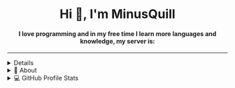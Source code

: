 <div align="center">
  <h1 align="center">Hi 👋, I'm MinusQuill</h1>
  <h4 align="center">I love programming and in my free time I learn more languages ​​and knowledge, 
my server is: <a href="hiltercraft,site" target="_blank">
</div>

<div align="center">
  <a href="hiltercraft.site/">
</div>

-----
<details>
  <summary>☎️ Contact me</summary>
  <div>
    <samp>
      <h2 align="center"> You can reach me by:</h2>
      <p align="center">
      <br/>
      <a href="https://twitch.tv/minusquillvt" target="blank"><img align="center"
         src="https://img.shields.io/badge/twitch-4267B2.svg?style=for-the-badge&logo=twitch&logoColor=white"
         alt="azzar" height="30"/></a>
      <a href="mailto:minusquillyt@gmail.com" target="blank"><img align="center"
         src="https://img.shields.io/badge/gmail-EA4335.svg?style=for-the-badge&logo=gmail&logoColor=white"
         alt="azzar" height="30"/></a>
    </p>
  <p align="center">
      <a href="https://instagram.com/MinusQuillYT" target="blank"><img align="center"
         src="https://img.shields.io/badge/instagram-%23E4405F.svg?style=for-the-badge&logo=Instagram&logoColor=white"
         alt="azzar" height="30"/></a>
      <a href="https://youtube.com/c/MinusQuillPlus" target="blank"><img align="center"
         src="https://img.shields.io/badge/youtube-4B7F1.svg?style=for-the-badge&logo=youtube&logoColor=white"
         alt="azzar" height="30"/></a>
      <a href="https://twitter.com/MinusQuill" target="blank"><img align="center"
         src="https://img.shields.io/badge/twitter-1DA1F2.svg?style=for-the-badge&logo=twitter&logoColor=white"
         alt="azzar" height="30"/></a>
      <br>
    </p>
    </samp>
  </div>
</details>

<details>
  <summary>🧮 About</summary>
  <div>
    <samp>
      <h2 align="center"> About this Account</h2>
      <p align="center">
        <a href="github.com/MinusQuillVT" target="blank"><img align="center" src="https://komarev.com/ghpvc/?username=MinusQuillVT&style=for-the-badge&label=PROFILE+VIEWS" height="25" alt="views count" /></a>
        <a href="hiltercraft.site"><img align="center" src="https://img.shields.io/website?down_message=offline&style=for-the-badge&up_message=online&url=https://hiltercraft.site" height="25" alt="website" /></a>
      </p>
      <p align="center">
        <a href="https://www.codefactor.io/repository/github/mayivt/mayivt/overview/main"><img align="center"
          src="https://www.codefactor.io/repository/github/mayivt/mayivt/badge/main" height="25"
          alt="CodeFactor" /></a>
        <a href="github.com/MayiVT" target="blank"><img align="center" 
          src="https://github.com/MayiVT/MayiVT/actions/workflows/pages/pages-build-deployment/badge.svg" height="25"
          alt="page built"/></a>
      </p>
      <p align="center">
        <a href="github.com/MinusQuillVT" target="blank"><img align="center" 
           src="https://img.shields.io/github/license/MayiVT/MayiVT?color=purple&style=for-the-badge" height="25"
           alt="lisense" /></a>
        <a href="github.com/MinusQuillVT"><img align="center"
           src="https://forthebadge.com/images/badges/works-on-my-machine.svg" height="25"
           alt="work on my machine" /></a>
      </p>
    </samp>
  </div>
</details>

<details>
  <summary>💻 GitHub Profile Stats</summary>
  <div>
    <samp>
      <h2 align="center"> Github Stats </h2>
      <br/>
      <details open>
        <summary><h3>Languages</h3></summary>
        <p align="center">
          <a href="https://github.com/MinusQuillVT">
            <img src="https://github-readme-stats.vercel.app/api/top-langs/?username=MayiVT&langs_count=6&theme=gruvbox&layout=compact&hide_border=true"ç
              alt="MayiVT :: overall Top Langs" />
          </a>
        </p>
        <p align="center">
          <a href="https://github.com/MinusQuillVT/">
            <img width="45%" src="https://github-profile-summary-cards.vercel.app/api/cards/repos-per-language?username=MayiVT&theme=gruvbox&layout=compact&hide_border=true"
            alt="MinusQuillVT :: Top Langs by repo" />
            <img width="45%" src="https://github-profile-summary-cards.vercel.app/api/cards/most-commit-language?username=MayiVT&theme=gruvbox&layout=compact&hide_border=true"
            alt="MinusQuillVT :: Top Langs by commit" />
          </a>
        </p>
      </details>
      <details open>
        <summary><h3>Statistics</h3></summary>
        <p align="center">
          <a href="https://github.com/MinusQuillVT">
            <img width="49.5%" src="https://github-readme-stats.vercel.app/api?username=MayiVT&show_icons=true&theme=gruvbox&hide_border=true" />
            <img width="49.5%" src="https://github-readme-streak-stats.herokuapp.com/?user=MayiVT&theme=gruvbox&hide_border=true" />
          </a>
        </p>
      </details>
      <details>
        <summary>📈 Latest Activity Graph</summary>
        <samp>
          <br/>
          <h2 align="center"> latest contribution </h2>
          <a href="https://github.com/ashutosh00710/github-readme-activity-graph">
            <img src="https://github-readme-activity-graph.vercel.app/graph?username=MayiVT&theme=github-compact" />
          </a>" />
          </a>
          <br/>
        </samp>
      </details>
    </samp>
  </div>
</details>
